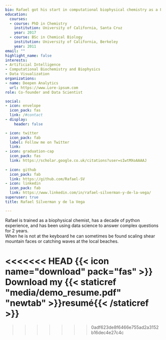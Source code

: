 ```yaml
---
bio: Rafael got his start in computational biophysical chemistry as a PhD student at U.C. Santa Cruz. He has built a solid understanding of data science and machine learning on a foundation of python and Linux skills. Rafael spends his weekends climbing rocks and mountains with his family.
education:
  courses:
  - course: PhD in Chemistry
    institution: University of California, Santa Cruz
    year: 2017
  - course: BSc in Chemical Biology
    institution: University of California, Berkeley
    year: 2011
email: ""
highlight_name: false
interests:
- Artificial Intelligence
- Computational Biochemistry and Biophysics
- Data Visualization
organizations:
- name: Deepen Analytics
  url: https://www.Lore-ipsum.com
role: Co-founder and Data Scientist

social:
- icon: envelope
  icon_pack: fas
  link: /#contact
- display:
    header: false

- icon: twitter
  icon_pack: fab
  label: Follow me on Twitter
  link: 
- icon: graduation-cap
  icon_pack: fas
  link: https://scholar.google.co.uk/citations?user=sIwtMXoAAAAJ
  
- icon: github
  icon_pack: fab
  link: https://github.com/Rafael-SV
- icon: linkedin
  icon_pack: fab
  link: https://www.linkedin.com/in/rafael-silverman-y-de-la-vega/ 
superuser: true
title: Rafael Silverman y de la Vega

---
```


Rafael is trained as a biophysical chemist, has a decade of python experience, and has been using data science to answer complex questions for 2 years.  
When he is not at the keyboard he can sometimes be found scaling shear mountain faces or catching waves at the local beaches.

<<<<<<< HEAD
{{< icon name="download" pack="fas" >}} Download my {{< staticref "media/demo_resume.pdf" "newtab" >}}resumé{{< /staticref >}}
=======
>>>>>>> 0adf623de8f6466e755ad2a3152b16dec4e27c4c


